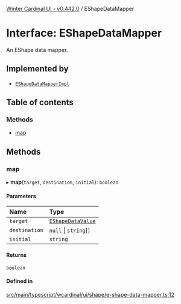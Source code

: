 [Winter Cardinal UI - v0.442.0](../index.md) / EShapeDataMapper

# Interface: EShapeDataMapper

An EShape data mapper.

## Implemented by

- [`EShapeDataMapperImpl`](../classes/EShapeDataMapperImpl.md)

## Table of contents

### Methods

- [map](EShapeDataMapper.md#map)

## Methods

### map

▸ **map**(`target`, `destination`, `initial`): `boolean`

#### Parameters

| Name | Type |
| :------ | :------ |
| `target` | [`EShapeDataValue`](EShapeDataValue.md) |
| `destination` | ``null`` \| `string`[] |
| `initial` | `string` |

#### Returns

`boolean`

#### Defined in

[src/main/typescript/wcardinal/ui/shape/e-shape-data-mapper.ts:12](https://github.com/winter-cardinal/winter-cardinal-ui/blob/v0.442.0/src/main/typescript/wcardinal/ui/shape/e-shape-data-mapper.ts#L12)
